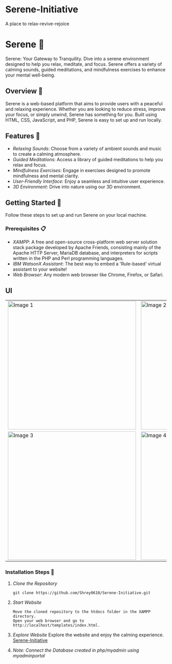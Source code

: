# Serene-Initiative
A place to relax-revive-rejoice

# Serene 🌿

Serene: Your Gateway to Tranquility. Dive into a serene environment designed to help you relax, meditate, and focus. Serene offers a variety of calming sounds, guided meditations, and mindfulness exercises to enhance your mental well-being.

## Overview 🌟

Serene is a web-based platform that aims to provide users with a peaceful and relaxing experience. Whether you are looking to reduce stress, improve your focus, or simply unwind, Serene has something for you. Built using HTML, CSS, JavaScript, and PHP, Serene is easy to set up and run locally.

## Features 🌈

- *Relaxing Sounds*: Choose from a variety of ambient sounds and music to create a calming atmosphere.
- *Guided Meditations*: Access a library of guided meditations to help you relax and focus.
- *Mindfulness Exercises*: Engage in exercises designed to promote mindfulness and mental clarity.
- *User-Friendly Interface*: Enjoy a seamless and intuitive user experience.
- *3D Environment*: Drive into nature using our 3D environment.

## Getting Started 🚀

Follow these steps to set up and run Serene on your local machine.

### Prerequisites 📋

- *XAMPP*: A free and open-source cross-platform web server solution stack package developed by Apache Friends, consisting mainly of the Apache HTTP Server, MariaDB database, and interpreters for scripts written in the PHP and Perl programming languages.
- *IBM WatsonX Assistant*: The best way to embed a 'Rule-based' virtual assistant to your website!
- *Web Browser*: Any modern web browser like Chrome, Firefox, or Safari.   


## UI

<table>
  <tr>
    <td><img src="https://github.com/user-attachments/assets/1eb68bbc-c061-4a3b-b65b-123efd3e3b5c" alt="Image 1" width="400" height="400"></td>
    <td><img src="https://github.com/user-attachments/assets/95887aa3-748e-4608-b86e-2c57850ea402" alt="Image 2" width="400" height="400"></td>
  </tr>
  <tr>
    <td><img src="https://github.com/user-attachments/assets/d0a193a1-c260-42c0-a6cc-f54bfb3d50c9" alt="Image 3" width="400" height="400"></td>
    <td><img src="https://github.com/user-attachments/assets/e5237bb4-6f91-427f-9c76-941b62f32160" alt="Image 4" width="400" height="400"></td>
  </tr>
</table>


### Installation Steps 🔧

1. *Clone the Repository*
   ```
   git clone https://github.com/Shrey0610/Serene-Initiative.git
   ```
2. *Start Website*
    ```Open XAMPP and start the Apache server.
    Move the cloned repository to the htdocs folder in the XAMPP directory.
    Open your web browser and go to http://localhost/templates/index.html.

3. *Explore Website*
    Explore the website and enjoy the calming experience.
    [Serene-Initiative](https://serene-initiative.netlify.app/)

4. *Note: Connect the Database created in php/myadmin using myadminportal* 
